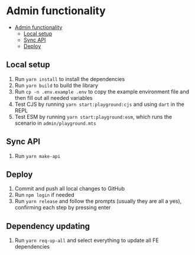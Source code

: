 # Admin functionality

- [Admin functionality](#admin-functionality)
  - [Local setup](#local-setup)
  - [Sync API](#sync-api)
  - [Deploy](#deploy)

## Local setup

1. Run `yarn install` to install the dependencies
2. Run `yarn build` to build the library
3. Run `cp -n .env.example .env` to copy the example environment file and then fill out all needed variables
4. Test CJS by running `yarn start:playground:cjs` and using `dart` in the REPL
5. Test ESM by running `yarn start:playground:esm`, which runs the scenario in `admin/playground.mts`

## Sync API

1. Run `yarn make-api`

## Deploy

1. Commit and push all local changes to GitHub
2. Run `npm login` if needed
3. Run `yarn release` and follow the prompts (usually they are all a yes), confirming each step by pressing enter

## Dependency updating

1. Run `yarn req-up-all` and select everything to update all FE dependencies
